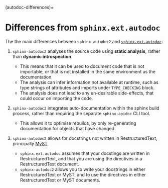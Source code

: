 (autodoc-differences)=
# Differences from `sphinx.ext.autodoc`

The the main differences between `sphinx-autodoc2` and [`sphinx.ext.autodoc`](https://www.sphinx-doc.org/en/master/usage/extensions/autodoc.html#module-sphinx.ext.autodoc):

1. `sphinx-autodoc2` analyses the source code using **static analysis**,
   rather than **dynamic introspection**.

   - This means that it can be used to document code that is not importable,
     or that is not installed in the same environment as the documentation.
   - The analysis can infer information not available at runtime,
     such as type strings of attributes and imports under `TYPE_CHECKING` block.
   - The analysis does not lead to any un-desirable side-effects,
     that could occur on importing the code.

2. `sphinx-autodoc2` integrates auto-documentation within the sphinx build process,
    rather than requiring the separate `sphinx-apidoc` CLI tool.
    - This allows it to optimise rebuilds, by only re-generating documentation for objects that have changed.

3. `sphinx-autodoc2` allows for docstrings not written in RestructuredText, principally [MyST](https://myst-parser.readthedocs.io).
    - `sphinx.ext.autodoc` assumes that your docstings are written in RestructuredText,
      and that you are using the directives in a RestructuredText document.
    - `sphinx-autodoc2` allows you to write your docstrings in either RestructuredText or MyST,
        and to use the directives in either RestructuredText or MyST documents.
